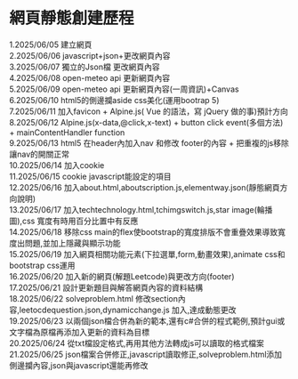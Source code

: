 # 網頁靜態創建歷程
  1.2025/06/05  建立網頁  
  2.2025/06/06  javascript+json+更改網頁內容  
  3.2025/06/07  獨立的Json檔 更改網頁內容  
  4.2025/06/08  open-meteo api 更新網頁內容  
  5.2025/06/09  open-meteo api 更新網頁內容(一周資訊)+Canvas  
  6.2025/06/10  html5的側邊攔aside css美化(運用bootrap 5)  
  7.2025/06/11  加入favicon + Alpine.js( Vue 的語法，寫 jQuery 做的事)預計方向  
  8.2025/06/12  Alpine.js(x-data,@click,x-text) + button click event(多個方法) +  mainContentHandler function  
  9.2025/06/13  html5 在header內加入nav 和修改 footer的內容 + 把重複的js移除讓nav的開關正常  
  10.2025/06/14 加入cookie  
  11.2025/06/15 cookie javascript能設定的項目  
  12.2025/06/16 加入about.html,aboutscription.js,elementway.json(靜態網頁方向說明)  
  13.2025/06/17 加入techtechnology.html,tchimgswitch.js,star image(輪播圖),css 寬度有時用百分比置中有反應  
  14.2025/06/18 移除css main的flex使bootstrap的寬度排版不會重疊效果導致寬度出問題,並加上隱藏與顯示功能  
  15.2025/06/19 加入網頁相關功能元素(下拉選單,form,動畫效果),animate css和bootstrap css運用  
  16.2025/06/20 加入新的網頁(解題Leetcode)與更改方向(footer)  
  17.2025/06/21 設計更新題目與解答網頁內容的資料結構  
  18.2025/06/22 solveproblem.html 修改section內容,leetocdequestion.json,dynamicchange.js 加入,達成動態更改  
  19.2025/06/23 以兩個json檔合併為新的範本,還有c#合併的程式範例,預計gui或文字檔為原檔再添加入更新的資料為目標  
  20.2025/06/24 從txt檔設定格式,再用其他方法轉成js可以讀取的格式檔案  
  21.2025/06/25 json檔案合併修正,javascript讀取修正,solveproblem.html添加側邊攔內容,json與javascript還能再修改  
  
  
  
